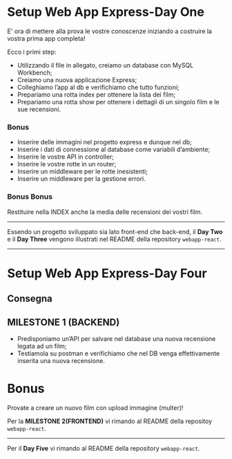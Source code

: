# Setup Web App Express-Day One

E' ora di mettere alla prova le vostre conoscenze iniziando a costruire la vostra prima app completa!

Ecco i primi step:

- Utilizzando il file in allegato, creiamo un database con MySQL Workbench;
- Creiamo una nuova applicazione Express;
- Colleghiamo l’app al db e verifichiamo che tutto funzioni;
- Prepariamo una rotta index per ottenere la lista dei film;
- Prepariamo una rotta show per ottenere i dettagli di un singolo film e le sue recensioni.

### Bonus

- Inserire delle immagini nel progetto express e dunque nel db;
- Inserire i dati di connessione al database come variabili d’ambiente;
- Inserire le vostre API in controller;
- Inserire le vostre rotte in un router;
- Inserire un middleware per le rotte inesistenti;
- Inserire un middleware per la gestione errori.

### Bonus Bonus

Restituire nella INDEX anche la media delle recensioni dei vostri film.

---

Essendo un progetto sviluppato sia lato front-end che back-end, il **Day Two** e il **Day Three** vengono illustrati nel README della repository `webapp-react`.

---

# Setup Web App Express-Day Four

## Consegna

## MILESTONE 1 (BACKEND)

- Predisponiamo un’API per salvare nel database una nuova recensione legata ad un film;
- Testiamola su postman e verifichiamo che nel DB venga effettivamente inserita una nuova recensione.

# Bonus

Provate a creare un nuovo film con upload immagine (multer)!

Per la **MILESTONE 2(FRONTEND)** vi rimando al README della repositoy `webapp-react`.

---

Per il **Day Five** vi rimando al README della repository `webapp-react`.
